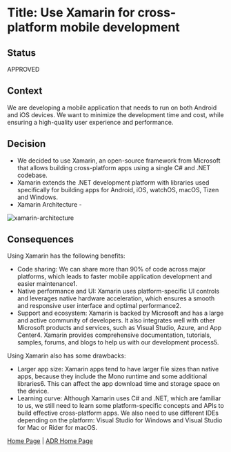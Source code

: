 # Title: Use Xamarin for cross-platform mobile development

## Status

APPROVED

## Context

We are developing a mobile application that needs to run on both Android and iOS devices. We want to minimize the development time and cost, while ensuring a high-quality user experience and performance.

## Decision

* We decided to use Xamarin, an open-source framework from Microsoft that allows building cross-platform apps using a single C# and .NET codebase. 
* Xamarin extends the .NET development platform with libraries used specifically for building apps for Android, iOS, watchOS, macOS, Tizen and Windows.
* Xamarin Architecture -
  
![xamarin-architecture](https://learn.microsoft.com/en-us/xamarin/get-started/what-is-xamarin-images/xamarin-architecture.png)

## Consequences

Using Xamarin has the following benefits:

* Code sharing: We can share more than 90% of code across major platforms, which leads to faster mobile application development and easier maintenance1.
* Native performance and UI: Xamarin uses platform-specific UI controls and leverages native hardware acceleration, which ensures a smooth and responsive user interface and optimal performance2.
* Support and ecosystem: Xamarin is backed by Microsoft and has a large and active community of developers. It also integrates well with other Microsoft products and services, such as Visual Studio, Azure, and App Center4. Xamarin provides comprehensive documentation, tutorials, samples, forums, and blogs to help us with our development process5.

Using Xamarin also has some drawbacks:

* Larger app size: Xamarin apps tend to have larger file sizes than native apps, because they include the Mono runtime and some additional libraries6. This can affect the app download time and storage space on the device.
* Learning curve: Although Xamarin uses C# and .NET, which are familiar to us, we still need to learn some platform-specific concepts and APIs to build effective cross-platform apps. We also need to use different IDEs depending on the platform: Visual Studio for Windows and Visual Studio for Mac or Rider for macOS.

[Home Page](../README.md) | [ADR Home Page](../Architecture_Decision_Reports)
